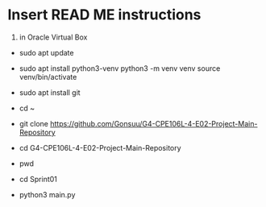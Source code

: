 # Insert READ ME instructions
1. in Oracle Virtual Box

- sudo apt update
- sudo apt install python3-venv
python3 -m venv venv
source venv/bin/activate

- sudo apt install git

- cd ~

- git clone https://github.com/Gonsuu/G4-CPE106L-4-E02-Project-Main-Repository

- cd G4-CPE106L-4-E02-Project-Main-Repository

- pwd

- cd Sprint01

- python3 main.py
